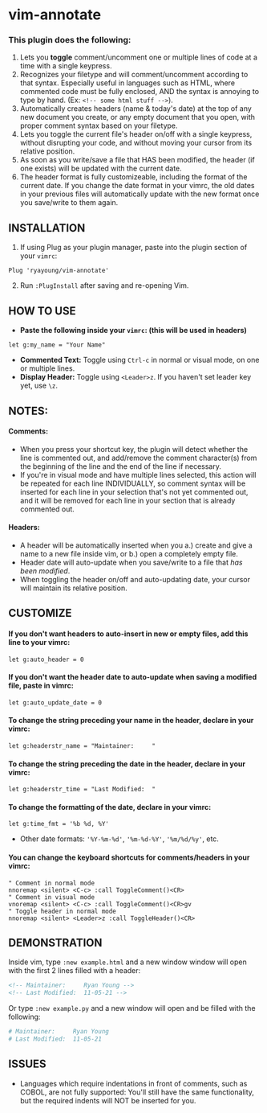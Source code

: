 # vim-annotate

### This plugin does the following:
1. Lets you **toggle** comment/uncomment one or multiple lines of code at a time with a single keypress.
2. Recognizes your filetype and will comment/uncomment according to that syntax. Especially useful in languages such as HTML, where commented code must be fully enclosed, AND the syntax is annoying to type by hand. (Ex: ```<!-- some html stuff -->```).
3. Automatically creates headers (name & today's date) at the top of any new document you create, or any empty document that you open, with proper comment syntax based on your filetype.
4. Lets you toggle the current file's header on/off with a single keypress, without disrupting your code, and without moving your cursor from its relative position.
5. As soon as you write/save a file that HAS been modified, the header (if one exists) will be updated with the current date.
6. The header format is fully customizeable, including the format of the current date. If you change the date format in your vimrc, the old dates in your previous files will automatically update with the new format once you save/write to them again.

## INSTALLATION
1. If using Plug as your plugin manager, paste into the plugin section of your ```vimrc```:
```vim
Plug 'ryayoung/vim-annotate'
```
2. Run ```:PlugInstall``` after saving and re-opening Vim.
## HOW TO USE
- **Paste the following inside your ```vimrc```: (this will be used in headers)**
```vim
let g:my_name = "Your Name"
```
- **Commented Text:** Toggle using ```Ctrl-c``` in normal or visual mode, on one or multiple lines.
- **Display Header:** Toggle using ```<Leader>z```. If you haven't set leader key yet, use ```\z```.
## NOTES:
#### Comments: 
- When you press your shortcut key, the plugin will detect whether the line is commented out, and add/remove the comment character(s) from the beginning of the line and the end of the line if necessary.
- If you're in visual mode and have multiple lines selected, this action will be repeated for each line INDIVIDUALLY, so comment syntax will be inserted for each line in your selection that's not yet commented out, and it will be removed for each line in your section that is already commented out.
#### Headers: 
- A header will be automatically inserted when you a.) create and give a name to a new file inside vim, or b.) open a completely empty file.
- Header date will auto-update when you save/write to a file that *has been modified*.
- When toggling the header on/off and auto-updating date, your cursor will maintain its relative position.
## CUSTOMIZE
#### If you don't want headers to auto-insert in new or empty files, add this line to your vimrc: 
```vim
let g:auto_header = 0
```
#### If you don't want the header date to auto-update when saving a modified file, paste in vimrc:
```vim
let g:auto_update_date = 0
```
#### To change the string preceding your name in the header, declare in your vimrc: 
```vim
let g:headerstr_name = "Maintainer:     "
```
#### To change the string preceding the date in the header, declare in your vimrc:
```vim
let g:headerstr_time = "Last Modified:  "
```
#### To change the formatting of the date, declare in your vimrc:
```vim
let g:time_fmt = '%b %d, %Y'
```
- Other date formats: ```'%Y-%m-%d'```, ```'%m-%d-%Y'```, ```'%m/%d/%y'```, etc.
#### You can change the keyboard shortcuts for comments/headers in your vimrc:
```vim
" Comment in normal mode
nnoremap <silent> <C-c> :call ToggleComment()<CR>
" Comment in visual mode
vnoremap <silent> <C-c> :call ToggleComment()<CR>gv
" Toggle header in normal mode
nnoremap <silent> <Leader>z :call ToggleHeader()<CR>
```

## DEMONSTRATION
Inside vim, type ```:new example.html``` and a new window window will open with the first 2 lines filled with a header:
```html
<!-- Maintainer:     Ryan Young -->
<!-- Last Modified:  11-05-21 -->
```
Or type ```:new example.py``` and a new window will open and be filled with the following:
```python
# Maintainer:     Ryan Young
# Last Modified:  11-05-21
```
## ISSUES
- Languages which require indentations in front of comments, such as COBOL, are not fully supported: You'll still have the same functionality, but the required indents will NOT be inserted for you.


